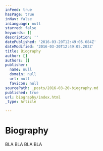 ```yaml
---
inFeed: true
hasPage: true
inNav: false
inLanguage: null
starred: false
keywords: []
description: ''
datePublished: '2016-03-20T12:49:05.684Z'
dateModified: '2016-03-20T12:49:05.203Z'
title: Biography
author: []
authors: []
publisher:
  name: null
  domain: null
  url: null
  favicon: null
sourcePath: _posts/2016-03-20-biography.md
published: true
url: biography/index.html
_type: Article

---
```

# Biography

BLA BLA BLA BLA